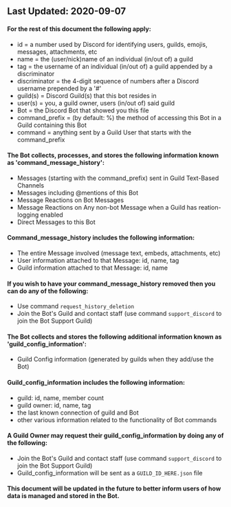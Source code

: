 ## Last Updated: 2020-09-07

#### For the rest of this document the following apply:
- id = a number used by Discord for identifying users, guilds, emojis, messages, attachments, etc
- name = the (user/nick)name of an individual (in/out of) a guild
- tag = the username of an individual (in/out of) a guild appended by a discriminator
- discriminator = the 4-digit sequence of numbers after a Discord username prepended by a '#'
- guild(s) = Discord Guild(s) that this bot resides in
- user(s) = you, a guild owner, users (in/out of) said guild
- Bot = the Discord Bot that showed you this file
- command_prefix = (by default: %) the method of accessing this Bot in a Guild containing this Bot
- command = anything sent by a Guild User that starts with the command_prefix

#### The Bot collects, processes, and stores the following information known as 'command_message_history':
- Messages (starting with the command_prefix) sent in Guild Text-Based Channels
- Messages including @mentions of this Bot
- Message Reactions on Bot Messages
- Message Reactions on Any non-bot Message when a Guild has reation-logging enabled
- Direct Messages to this Bot

#### Command_message_history includes the following information:
- The entire Message involved (message text, embeds, attachments, etc)
- User information attached to that Message: id, name, tag
- Guild information attached to that Message: id, name

#### If you wish to have your command_message_history removed then you can do any of the following:
- Use command `request_history_deletion`
- Join the Bot's Guild and contact staff (use command `support_discord` to join the Bot Support Guild)

#### The Bot collects and stores the following additional information known as 'guild_config_information':
- Guild Config information (generated by guilds when they add/use the Bot)

#### Guild_config_information includes the following information:
- guild: id, name, member count
- guild owner: id, name, tag
- the last known connection of guild and Bot
- other various information related to the functionality of Bot commands

#### A Guild Owner may request their guild_config_information by doing any of the following:
- Join the Bot's Guild and contact staff (use command `support_discord` to join the Bot Support Guild)
- Guild_config_information will be sent as a `GUILD_ID_HERE.json` file

#### This document will be updated in the future to better inform users of how data is managed and stored in the Bot.
